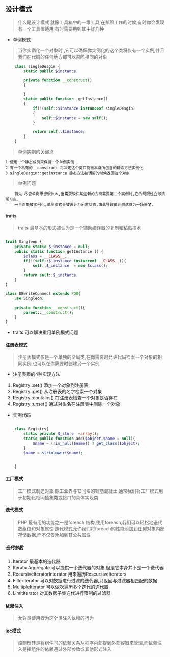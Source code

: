 

## 设计模式

> 什么是设计模式 就像工具箱中的一堆工具,在某项工作的时候,有时你会发现有一个工具很适用,有时需要用到其中好几种



* 单例模式 
> 当你实例化一个对象时 ,它可以确保你实例化的这个类将仅有一个实例,并且我们在代码的任何地方都可以召回相同的对象

```php
    class singleDesgin {
        static public $instance;

        private function __construct()
        {

        }
        static public function _getInstance()
        {
            if(!(self::$instance instanceof singleDesgin)
            {
                self::$instance = new self();
            }

            return self::$instance;
        }
    }

```

>单例实例的关键点

```
1 使用一个静态成员来保持一个单例实例
2 有一个私有的__construct 将决定这个类只能被本身所包含的静态方法实例化
3 singleDesgin::getinstance 静态方法被调用的时候返回这个对象

```
> 单例问题
```
    首先 尽管单例思想很伟大,当需要软件某些新的方面需要第二个实例时,它的局限性立即清晰可见.
    一旦对象被实例化,单例模式会被设计为闲置状态,由此导致单元测试成为一场噩梦.
```


#### traits 

> traits 最基本的形式被认为是一个辅助编译器的复制和粘贴技术

```php

trait Singleon {
    private static $_instance = null;
    public static function getInstance () {
        $class = __CLASS__;
        if(!(self::$_instance instanceof __CLASS__)){
            self::$_instance  = new $class();
        }
        return self::$_instance;
    }
}

class DBwriteConnect extends PDO{
    use Singleon;

    private function __construct(){
        parent::__construct();
    }
}


```


* traits 可以解决重用单例模式问题



#### 注册表模式

> 注册表模式仅是一个单独的全局类,在你需要时允许代码检索一个对象的相同实例,也可以在你需要时创建另一个实例

* 注册表表的4种实现方法
1. Registry::set() 添加一个对象到注册表
2. Registry::get() 从注册表的名字检索一个对象
3. Registry::contains() 在注册表检查一个对象是否存在
4. Registry::unset() 通过对象名在注册表中删除一个对象

* 实例代码

```php

    class Registry{
        static private $_store  =array();
        static public function add($object,$name = null){
            $name = (!is_null($name)) ? get_class($object);
        }
        $name = strtolower($name);


    }

```

#### 工厂模式

> 工厂模式制造对象,像工业界与它同名的钢筋混凝土.通常我们将工厂模式用于初始化相同抽象类或接口的具体实现类



#### 迭代模式

> PHP 最有用的功能之一是foreach 结构,使用foreach,我们可以轻松地迭代数组值和对象属性.迭代模式允许我们将foreach的性能添加到任何对象内部存储数据,而不仅仅添加到其公共属性

##### 迭代参数
1. Iterator 最基本的迭代器
2. IteratorAggregate 可以提供一个迭代器的对象,但是它本身并不是一个迭代器
3. RecursiveIteratorInterator 用来遍历RescursiveIterators 
4. FilterIterator 可以对数据进行过滤的迭代器,只返回与过滤器相匹配的数据
5. MultipleIterator 可以依次遍历多个迭代的迭代器
6. LimitIterator 对其数据子集迭代进行限制的过滤器


#### 依赖注入
> 允许类使用者为这个类注入依赖的行为




#### Ioc模式

> 控制反转是将组件间的依赖关系从程序内部提到外部容器来管理,而依赖注入是指组件的依赖通过外部参数或其他形式注入



